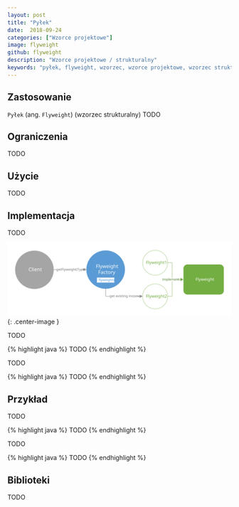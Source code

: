 ```yaml
---
layout: post
title: "Pyłek"
date:  2018-09-24
categories: ["Wzorce projektowe"]
image: flyweight
github: flyweight
description: "Wzorce projektowe / strukturalny"
keywords: "pyłek, flyweight, wzorzec, wzorce projektowe, wzorzec strukturalny, design patterns, android, java, programowanie, programming"
---
```


## Zastosowanie
`Pyłek` (ang. `Flyweight`) (wzorzec strukturalny)
TODO

## Ograniczenia
TODO

## Użycie
TODO

## Implementacja
TODO

![Pyłek diagram](/assets/img/diagrams/flyweight.svg){: .center-image }

TODO

{% highlight java %}
TODO
{% endhighlight %}

TODO

{% highlight java %}
TODO
{% endhighlight %}

## Przykład
TODO

{% highlight java %}
TODO
{% endhighlight %}

TODO

{% highlight java %}
TODO
{% endhighlight %}

## Biblioteki
TODO